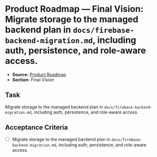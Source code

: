 # Product Roadmap — Final Vision: Migrate storage to the managed backend plan in `docs/firebase-backend-migration.md`, including auth, persistence, and role-aware access.

- **Source:** [Product Roadmap](docs/product-roadmap.md)
- **Section:** Final Vision

## Task
Migrate storage to the managed backend plan in `docs/firebase-backend-migration.md`, including auth, persistence, and role-aware access.

## Acceptance Criteria
- [ ] Migrate storage to the managed backend plan in `docs/firebase-backend-migration.md`, including auth, persistence, and role-aware access.
